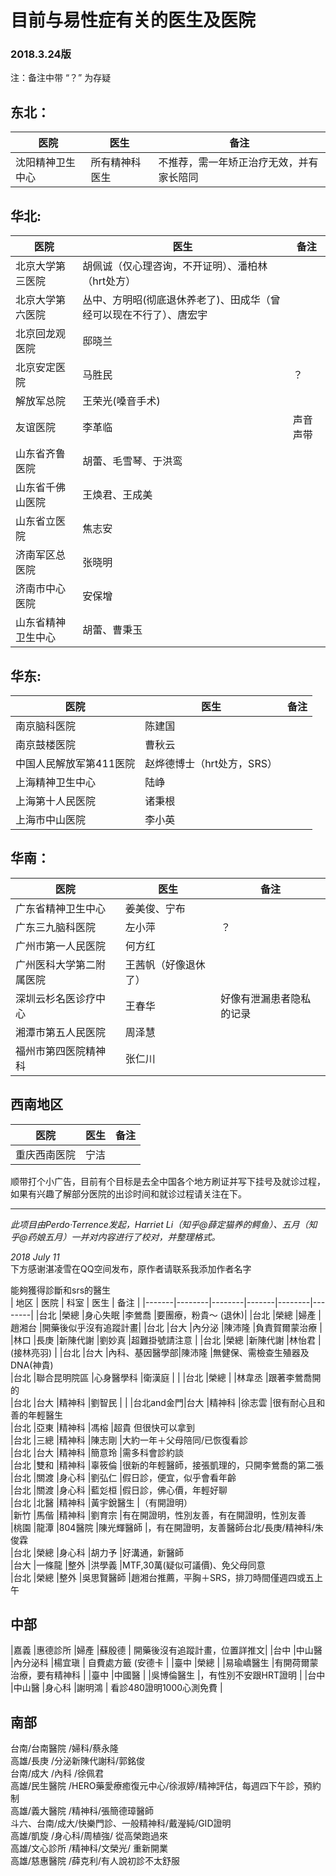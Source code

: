 # 目前与易性症有关的医生及医院

### 2018.3.24版

注：备注中带 “？” 为存疑

## 东北：
| 医院 | 医生 | 备注 |
|-------|--------|--------|
| 沈阳精神卫生中心 | 所有精神科医生 | 不推荐，需一年矫正治疗无效，并有家长陪同 |

## 华北:
| 医院 | 医生 | 备注 |
|-------|--------|--------|
|北京大学第三医院|胡佩诚（仅心理咨询，不开证明）、潘柏林（hrt处方）| |
|北京大学第六医院|丛中、方明昭(彻底退休养老了)、田成华（曾经可以现在不行了）、唐宏宇| |
|北京回龙观医院|邸晓兰| |
|北京安定医院|马胜民|？|
|解放军总院|王荣光(嗓音手术)| |
|友谊医院|李革临|声音声带 |
|山东省齐鲁医院|胡蕾、毛雪琴、于洪鸾| |
|山东省千佛山医院|王焕君、王成美| |
|山东省立医院|焦志安| |
|济南军区总医院|张晓明| |
|济南市中心医院|安保增| |
|山东省精神卫生中心|胡蕾、曹秉玉| |

## 华东:
| 医院 | 医生 | 备注 |
|-------|--------|--------|
|南京脑科医院|陈建国| |
|南京鼓楼医院|曹秋云| |
|中国人民解放军第411医院|赵烨德博士（hrt处方，SRS）| |
|上海精神卫生中心|陆峥| |
|上海第十人民医院|诸秉根| |
|上海市中山医院|李小英| |

## 华南：
| 医院 | 医生 | 备注 |
|-------|--------|--------|
|广东省精神卫生中心|姜美俊、宁布| |
|广东三九脑科医院|左小萍|？|
|广州市第一人民医院|何方红| |
|广州医科大学第二附属医院|王茜帆（好像退休了）| |
|深圳云杉名医诊疗中心|王春华|好像有泄漏患者隐私的记录 |
|湘潭市第五人民医院|周泽慧| |
|福州市第四医院精神科|张仁川| |

## 西南地区
| 医院 | 医生 | 备注 |
|-------|--------|--------|
|重庆西南医院|宁洁| |

顺带打个小广告，目前有个目标是去全中国各个地方刷证并写下挂号及就诊过程，如果有兴趣了解部分医院的出诊时间和就诊过程请关注在下。

---
*此项目由Perdo·Terrence发起，Harriet Li（知乎@薛定猫养的鳄鱼）、五月（知乎@药娘五月）一并对内容进行了校对，并整理格式。*

*2018 July 11* 
 <br>
下方感谢湛凌雪在QQ空间发布，原作者请联系我添加作者名字 <br>

能夠獲得診斷和srs的醫生 <br>
| 地区       | 医院 | 科室 | 医生 | 备注 |
|-------|--------|--------|-------|--------|--------|
|台北       |榮總         |身心失眠        |李鶯喬     |要團療，粉貴～ (退休)|
|台北       |榮總         |婦產            |趙湘台     |開藥後似乎沒有追蹤計畫|
|台北       |台大         |內分泌          |陳沛隆     |負責賀爾蒙治療 |
|林口       |長庚         |新陳代謝        |劉妙真     |超難掛號請注意 |
|台北       |榮總         |新陳代謝        |林怡君     |(接林亮羽) |
|台北       |台大         |內科、基因醫學部|陳沛隆     |無健保、需檢查生殖器及DNA(神貴)  <br>
|台北       |聯合昆明院區 |心身醫學科      |衛漢庭     |           |
|台北       |榮總         |                |林韋丞     |跟著李鶯喬開的 <br>
|台北       |台大         |精神科          |劉智民     |       |
|台北and金門|台大         |精神科          |徐志雲     |很有耐心且和善的年輕醫生 <br>
|台北       |亞東         |精神科          |馮榕       |超貴 但很快可以拿到 <br>
|台北       |三總         |精神科          |陳志剛     |大約一年＋父母陪同/已恢復看診 <br>
|台北       |台大         |精神科          |簡意玲     |需多科會診約談 <br>
|台北       |雙和         |精神科          |辜筱倫     |很新的年輕醫師，接張凱理的，只開李鶯喬的第二張 <br>
|台北       |關渡         |身心科          |劉弘仁     |假日診，便宜，似乎會看年齡 <br>
|台北       |關渡         |身心科          |藍彣桓     |假日診，佛心價，年輕好聊 <br>
|台北       |北醫         |精神科          |黃宇銳醫生 |（有開證明） <br>
|新竹       |馬偕         |精神科          |劉育宗     |有在開證明，性別友善，有在開證明，性別友善 <br>
|桃園       |龍潭         |804醫院         |陳光輝醫師 |，有在開證明，友善醫師台北/長庚/精神科/朱俊霖 <br>
|台北       |榮總         |身心科          |胡力予     |好溝通，新醫師 <br>
|台大       |一條龍       |整外            |洪學義     |MTF,30萬(疑似可議價)、免父母同意 <br>
|台北       |榮總         |整外            |吳思賢醫師 |趙湘台推薦，平胸＋SRS，排刀時間僅週四或五上午 <br>
## 中部
|嘉義 |惠德診所 |婦產     |蘇殷德     | 開藥後沒有追蹤計畫，位置詳推文|
|台中 |中山醫   |內分泌科 |楊宜瑱     | 自費處方籤 (安德卡 |
|臺中 |榮總     |         |易瑜嶠醫生 |有開荷爾蒙治療，要有精神科 |
|臺中 |中國醫   |         |吳博倫醫生 |，有性別不安跟HRT證明 |
|台中 |中山醫   |身心科   |謝明鴻     | 看診480證明1000心測免費 |
## 南部 
台南/台南醫院  /婦科/蔡永隆 <br>
高雄/長庚      /分泌新陳代謝科/郭銘俊 <br>
台南/成大      /內科  /徐佩君 <br>
高雄/民生醫院  /HERO藥愛療癒復元中心/徐淑婷/精神評估，每週四下午診，預約制 <br>
高雄/義大醫院  /精神科/張簡德璋醫師 <br>
斗六、台南/成大/快樂門診、一般精神科/戴瀅純/GID證明 <br>
高雄/凱旋      /身心科/周植強/ 從高榮跑過來 <br>
高雄/文心診所  /精神科/文榮光/ 重新開業 <br>
高雄/慈惠醫院         /薛克利/有人說初診不太舒服 <br>
